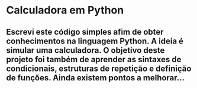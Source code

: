 # Calculadora em Python

## Escrevi este código simples afim de obter conhecimentos na linguagem Python. A ideia é simular uma calculadora. O objetivo deste projeto foi também de aprender as sintaxes de condicionais, estruturas de repetição e definição de funções. Ainda existem pontos a melhorar...